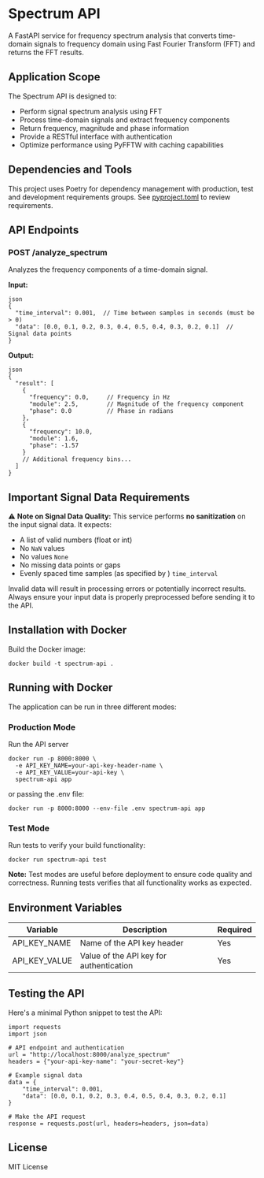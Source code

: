 # Spectrum API

A FastAPI service for frequency spectrum analysis that converts time-domain signals to frequency domain using
Fast Fourier Transform (FFT) and returns the FFT results.

## Application Scope

The Spectrum API is designed to:
- Perform signal spectrum analysis using FFT
- Process time-domain signals and extract frequency components
- Return frequency, magnitude and phase information
- Provide a RESTful interface with authentication
- Optimize performance using PyFFTW with caching capabilities

## Dependencies and Tools

This project uses Poetry for dependency management with production, test and development requirements groups.
See [pyproject.toml](pyproject.toml) to review requirements.

## API Endpoints

### POST /analyze_spectrum

Analyzes the frequency components of a time-domain signal.

**Input:**
```
json
{
  "time_interval": 0.001,  // Time between samples in seconds (must be > 0)
  "data": [0.0, 0.1, 0.2, 0.3, 0.4, 0.5, 0.4, 0.3, 0.2, 0.1]  // Signal data points
}
```
**Output:**
```
json
{
  "result": [
    {
      "frequency": 0.0,     // Frequency in Hz
      "module": 2.5,        // Magnitude of the frequency component
      "phase": 0.0          // Phase in radians
    },
    {
      "frequency": 10.0,
      "module": 1.6,
      "phase": -1.57
    }
    // Additional frequency bins...
  ]
}
```
## Important Signal Data Requirements
⚠️ **Note on Signal Data Quality:**
This service performs **no sanitization** on the input signal data. It expects:
- A list of valid numbers (float or int)
- No `NaN` values
- No values `None`
- No missing data points or gaps
- Evenly spaced time samples (as specified by ) `time_interval`

Invalid data will result in processing errors or potentially incorrect results. Always ensure your input data is properly preprocessed before sending it to the API.

## Installation with Docker
Build the Docker image:
```
docker build -t spectrum-api .
```
## Running with Docker

The application can be run in three different modes:

### Production Mode
Run the API server
```
docker run -p 8000:8000 \
  -e API_KEY_NAME=your-api-key-header-name \
  -e API_KEY_VALUE=your-api-key \
  spectrum-api app
```
or passing the .env file:
```
docker run -p 8000:8000 --env-file .env spectrum-api app
```
### Test Mode
Run tests to verify your build functionality:
```
docker run spectrum-api test
```
**Note:** Test modes are useful before deployment to ensure code quality and correctness.
Running tests verifies that all functionality works as expected.

## Environment Variables

| Variable | Description | Required |
|----------|-------------|----------|
| API_KEY_NAME | Name of the API key header | Yes |
| API_KEY_VALUE | Value of the API key for authentication | Yes |

## Testing the API

Here's a minimal Python snippet to test the API:
```
import requests
import json

# API endpoint and authentication
url = "http://localhost:8000/analyze_spectrum"
headers = {"your-api-key-name": "your-secret-key"}

# Example signal data
data = {
    "time_interval": 0.001,
    "data": [0.0, 0.1, 0.2, 0.3, 0.4, 0.5, 0.4, 0.3, 0.2, 0.1]
}

# Make the API request
response = requests.post(url, headers=headers, json=data)

```
## License

MIT License
